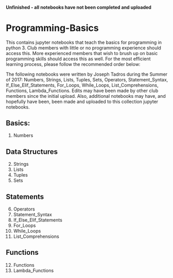 #### Unfinished - all notebooks have not been completed and uploaded
# Programming-Basics
This contains jupyter notebooks that teach the basics for programming in python 3. Club members with little or no programming experience should access this. More experienced members that wish to brush up on basic programming skills should access this as well. For the most efficient learning process, please follow the recommended order below:

The following notebooks were written by Joseph Tadros during the Summer of 2017: Numbers, Strings, Lists, Tuples, Sets, Operators, Statement_Syntax, If_Else_Elif_Statements, For_Loops, While_Loops, List_Comprehensions, Functions, Lambda_Functions. Edits may have been made by other club members since the initial upload. Also, additional notebooks may have, and hopefully have been, been made and uploaded to this collection jupyter notebooks.

## Basics:
  1. Numbers
## Data Structures
  2. Strings
  3. Lists
  4. Tuples
  5. Sets
## Statements
  6. Operators
  7. Statement_Syntax
  8. If_Else_Elif_Statements
  9. For_Loops
  10. While_Loops
  11. List_Comprehensions
## Functions
  12. Functions
  13. Lambda_Functions
